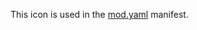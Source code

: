 This icon is used in the [mod.yaml](https://github.com/OpenHV/OpenHV/blob/397abdb7aeb04554e487ea9d56983b894829d4a1/mods/hv/mod.yaml#L7) manifest.
